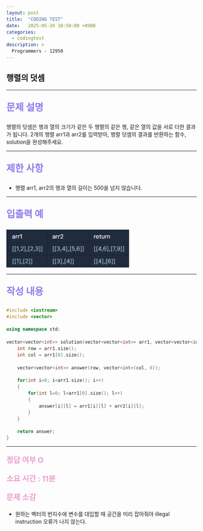```yaml
---
layout: post
title:  "CODING TEST"
date:   2025-05-26 10:50:00 +0900
categories:
  - codingtest
description: >
  Programmers - 12950
---
```

## 행렬의 덧셈

---

<p style = "color:#8f7cee; font-size:25px; font-weight:bold">
문제 설명
</p>

행렬의 덧셈은 행과 열의 크기가 같은 두 행렬의 같은 행, 같은 열의 값을 서로 더한 결과가 됩니다. 2개의 행렬 arr1과 arr2를 입력받아, 행렬 덧셈의 결과를 반환하는 함수, solution을 완성해주세요.

---

<p style = "color:#8f7cee; font-size:25px; font-weight:bold">
제한 사항
</p>

- 행렬 arr1, arr2의 행과 열의 길이는 500을 넘지 않습니다.

---

<p style = "color:#8f7cee; font-size:25px; font-weight:bold">
입출력 예
</p>

<img src = "../../assets/img/codingtest/12950.png" width = "325" height = "100">

---

<p style = "color:#8f7cee; font-size:25px; font-weight:bold">
작성 내용
</p>

```C++
#include <iostream>
#include <vector>

using namespace std;

vector<vector<int>> solution(vector<vector<int>> arr1, vector<vector<int>> arr2) {
    int row = arr1.size();
    int col = arr1[0].size();
    
    vector<vector<int>> answer(row, vector<int>(col, 0));
    
    for(int i=0; i<arr1.size(); i++)
    {
        for(int l=0; l<arr1[0].size(); l++)
        {
            answer[i][l] = arr1[i][l] + arr2[i][l];
        }
    }
    
    return answer;
}
```

---

<p style = "color:#ed9ece; font-size:20px; font-weight:bold">
정답 여부 O
</p>

<p style = "color:#ed9ece; font-size:20px; font-weight:bold">
소요 시간 : 11분
</p>

<p style = "color:#ed9ece; font-size:20px; font-weight:bold">
문제 소감
</p>

- 원하는 벡터의 번지수에 변수를 대입할 때 공간을 미리 잡아줘야 illegal instruction 오류가 나지 않는다.